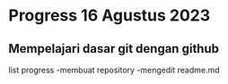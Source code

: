 Progress
16 Agustus 2023
==
Mempelajari dasar git dengan github
--
list progress
-membuat repository
-mengedit readme.md
